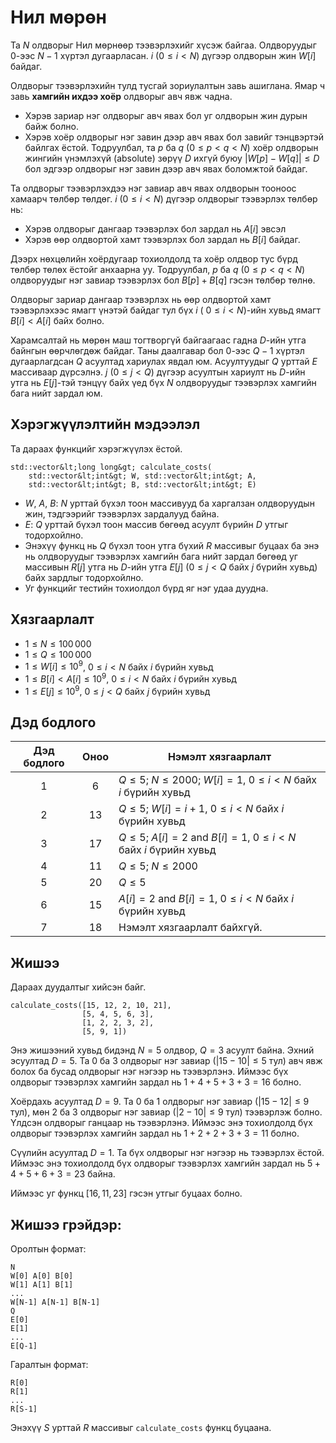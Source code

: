 # Нил мөрөн

Та  $N$ олдворыг Нил мөрнөөр тээвэрлэхийг хүсэж байгаа. 
Олдворуудыг $0$-ээс $N-1$ хүртэл дугаарласан.
$i$ ($0 \leq i < N$) дүгээр олдворын жин $W[i]$ байдаг. 

Олдворыг тээвэрлэхийн тулд тусгай зориулалтын завь ашиглана.
Ямар ч завь **хамгийн ихдээ хоёр** олдворыг авч явж чадна.
* Хэрэв зариар нэг олдворыг авч явах бол уг олдворын жин дурын байж болно. 
* Хэрэв хоёр олдворыг нэг завин дээр авч явах бол завийг тэнцвэртэй байлгах ёстой. 
Тодруулбал, та $p$ ба $q$ ($0 \leq p < q < N$) хоёр олдворын жингийн үнэмлэхүй (absolute) зөрүү $D$ ихгүй буюу $|W[p] - W[q]| \leq D$ бол эдгээр олдворыг нэг завин дээр авч явах боломжтой байдаг.  

Та олдворыг тээвэрлэхдээ нэг завиар авч явах олдворын тооноос хамаарч төлбөр төлдөг.
$i$ ($0 \leq i < N$) дүгээр олдворыг тээвэрлэх төлбөр нь:
* Хэрэв олдворыг дангаар тээвэрлэх бол зардал нь $A[i]$ эвсэл
* Хэрэв өөр олдвортой хамт тээвэрлэх бол зардал нь $B[i]$ байдаг.  

Дээрх нөхцөлийн хоёрдугаар тохиолдолд та хоёр олдвор тус бүрд төлбөр төлөх ёстойг анхаарна уу. Тодруулбал, $p$ ба $q$ ($0 \leq p < q < N$) олдворуудыг нэг завиар тээвэрлэх бол $B[p] + B[q]$ гэсэн төлбөр төлнө.

Олдворыг зариар дангаар тээвэрлэх нь өөр олдвортой хамт тээвэрлэхээс ямагт үнэтэй байдаг тул бүх $i$ ( $0 \leq i < N$)-ийн хувьд ямагт $B[i] < A[i]$ байх болно. 

Харамсалтай нь мөрөн маш тогтворгүй байгаагаас гадна $D$-ийн утга байнгын өөрчлөгдөж байдаг. 
Таны даалгавар бол $0$-ээс $Q-1$ хүртэл дугаарлагдсан $Q$ асуултад хариулах явдал юм. Асуултуудыг $Q$ урттай $E$ массиваар дүрсэлнэ. $j$ ($0 \leq j < Q$) дүгээр асуултын хариулт нь $D$-ийн утга нь $E[j]$-тэй тэнцүү байх үед бүх $N$ олдворуудыг тээвэрлэх хамгийн бага нийт зардал юм. 

## Хэрэгжүүлэлтийн мэдээлэл

Та дараах функцийг хэрэгжүүлэх ёстой.

```
std::vector&lt;long long&gt; calculate_costs(
    std::vector&lt;int&gt; W, std::vector&lt;int&gt; A, 
    std::vector&lt;int&gt; B, std::vector&lt;int&gt; E)
```

* $W$, $A$, $B$: $N$ урттай бүхэл тоон массивууд ба харгалзан олдворуудын жин, тэдгээрийг тээвэрлэх зардалууд байна.
* $E$: $Q$ урттай бүхэл тоон массив бөгөөд асуулт бүрийн $D$ утгыг тодорхойлно.
* Энэхүү функц нь $Q$ бүхэл тоон утга бүхий $R$ массивыг буцаах ба энэ нь олдворуудыг тээвэрлэх хамгийн бага нийт зардал бөгөөд уг массивын $R[j]$ утга нь $D$-ийн утга $E[j]$ ($0 \leq j < Q$ байх $j$ бүрийн хувьд) байх зардлыг тодорхойлно. 
* Уг функцийг тестийн тохиолдол бүрд яг нэг удаа дуудна.

## Хязгаарлалт

* $1 \leq N \leq 100\,000$
* $1 \leq Q \leq 100\,000$
* $1 \leq W[i] \leq 10^{9}$,
   $0 \leq i < N$ байх $i$ бүрийн хувьд 
* $1 \leq B[i] < A[i] \leq 10^{9}$,
   $0 \leq i < N$ байх $i$ бүрийн хувьд 
* $1 \leq E[j] \leq 10^{9}$,
   $0 \leq j < Q$ байх $j$ бүрийн хувьд

## Дэд бодлого

| Дэд бодлого | Оноо  | Нэмэлт хязгаарлалт |
| :-----: | :----: | ---------------------- |
| 1       | $6$    | $Q \leq 5$; $N \leq 2000$; $W[i] = 1$, $0 \leq i < N$ байх $i$ бүрийн хувьд
| 2       | $13$   | $Q \leq 5$; $W[i] = i+1$, $0 \leq i < N$ байх $i$ бүрийн хувьд
| 3       | $17$   | $Q \leq 5$; $A[i] = 2$ and $B[i] = 1$,  $0 \leq i < N$ байх $i$ бүрийн хувьд
| 4       | $11$   | $Q \leq 5$; $N \leq 2000$
| 5       | $20$   | $Q \leq 5$
| 6       | $15$   | $A[i] = 2$ and $B[i] = 1$, $0 \leq i < N$ байх $i$ бүрийн хувьд
| 7       | $18$   | Нэмэлт хязгаарлалт байхгүй.

## Жишээ

Дараах дуудалтыг хийсэн байг.

```
calculate_costs([15, 12, 2, 10, 21],
                [5, 4, 5, 6, 3],
                [1, 2, 2, 3, 2],
                [5, 9, 1])
```

Энэ жишээний хувьд бидэнд $N = 5$ олдвор, $Q = 3$ асуулт байна.
Эхний эсуултад $D = 5$. 
Та $0$ ба $3$ олдворыг нэг завиар ($|15 - 10| \leq 5$ тул) авч явж болох ба бусад олдворыг нэг нэгээр нь тээвэрлэнэ. Иймээс бүх олдворыг тээвэрлэх хамгийн зардал нь $1+4+5+3+3 = 16$ болно.

Хоёрдахь асуултад $D = 9$.
Та $0$ ба $1$ олдворыг нэг завиар ($|15 - 12| \leq 9$ тул), мөн $2$ ба $3$ олдворыг нэг завиар ($|2 - 10| \leq 9$ тул) тээвэрлэж болно.
Үлдсэн олдворыг ганцаар нь тээвэрлэнэ. Иймээс энэ тохиолдолд бүх олдворыг тээвэрлэх хамгийн зардал нь $1+2+2+3+3 = 11$ болно.

Сүүлийн асуултад $D = 1$. Та бүх олдворыг нэг нэгээр нь тээвэрлэх ёстой.
Иймээс энэ тохиолдолд бүх олдворыг тээвэрлэх хамгийн зардал нь $5+4+5+6+3 = 23$ байна.

Иймээс уг функц $[16, 11, 23]$ гэсэн утгыг буцаах болно.


## Жишээ грэйдэр:

Оролтын формат:

```
N
W[0] A[0] B[0]
W[1] A[1] B[1]
...
W[N-1] A[N-1] B[N-1]
Q
E[0]
E[1]
...
E[Q-1]
```

Гаралтын формат:

```
R[0]
R[1]
...
R[S-1]
```

Энэхүү $S$ урттай $R$ массивыг `calculate_costs` функц буцаана.
